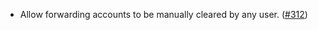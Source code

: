 - Allow forwarding accounts to be manually cleared by any user. ([#312](https://github.com/noble-assets/noble/pull/312))
